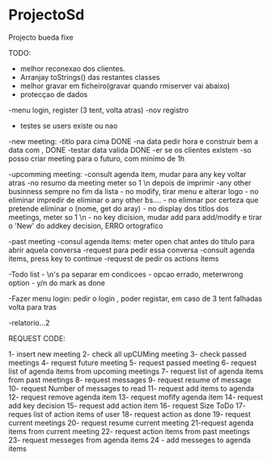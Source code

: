 ProjectoSd
==========

Projecto bueda fixe


TODO:

- melhor reconexao dos clientes.
- Arranjay toStrings() das restantes classes
- melhor gravar em ficheiro(gravar quando rmiserver vai abaixo)
- protecçao de dados

-menu login, register (3 tent, volta atras)
-nov registro
- testes se users existe ou nao

-new meeting:       -titlo para cima  DONE
                    -na data pedir hora e construir bem a data com , DONE
                    -testar data valida DONE
                    -er se os clientes existem
                    -so posso criar meeting para o futuro, com minimo de 1h
                    
-upcomming meeting: -consult agenda item, mudar para any key voltar atras
                    -no resumo da meeting meter so 1 \n depois de imprimir
                    -any other businness sempre no fim da lista
                    - no modify, tirar menu e alterar logo
                    - no eliminar impredir de eliminar o any other bs....
                    - no elimnar por certeza que pretende eliminar o (nome, get do aray)
                    - no display dos titlos dos meetings, meter so 1 \n
                    - no key dicision, mudar add para add/modify e tirar
                        o 'New' do addkey decision, ERRO ortografico

-past meeting       -consul agenda items: meter open chat antes do titulo para abrir aquela conversa
                    -request para pedir essa conversa
                    -consult agenda items, press key to continue
                    -request de pedir os actions items

-Todo list          - \n's pa separar em condicoes
                    - opcao errado, meterwrong option
                    - y/n do mark as done

-Fazer menu login: pedir o login , poder registar, em  caso de 3 tent falhadas volta para tras

-relatorio...2





REQUEST CODE:


1- insert new meeting
2- check all upCUMing meeting
3- check passed meetings
4- request future meeting
5- request passed meeting
6- request list of agenda items from upcoming meetings
7- request list of agenda items from past meetings
8- request messages
9- request resume of message
10- request Number of messages to read
11- request add items to agenda
12- request remove agenda item
13- request mofify agenda item
14- request add key decision
15- request add action item
16- request Size ToDo
17- reques list of action items of user
18- request action as done
19- request current meetings
20- request resume current meeting
21-request agenda items from current meeting
22- request action items from past meetings
23- request messeges from agenda items
24 - add messeges to agenda items